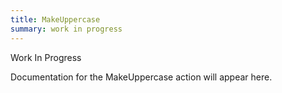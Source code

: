```yaml
---
title: MakeUppercase
summary: work in progress
---
```


Work In Progress

Documentation for the MakeUppercase action will appear here.